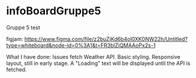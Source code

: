 # infoBoardGruppe5

Gruppe 5
test

figjam:
https://www.figma.com/file/z2buZjKd6b4ol0XK0NW22h/Untitled?type=whiteboard&node-id=0%3A1&t=FR3blZiQMAAoPx2s-1

What I have done:
Issues fetch Weather API.
Basic styling.
Responsive layout, still in early stage.
A "Loading" text will be displayed until the API is fetched.